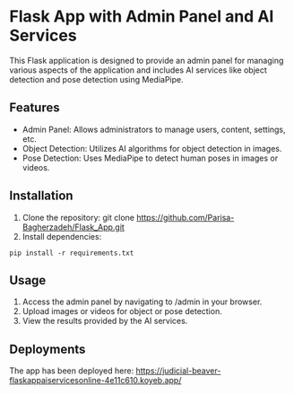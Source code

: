 # Flask App with Admin Panel and AI Services

This Flask application is designed to provide an admin panel for managing various aspects of the application and includes AI services like object detection and pose detection using MediaPipe.

## Features
- Admin Panel: Allows administrators to manage users, content, settings, etc.
- Object Detection: Utilizes AI algorithms for object detection in images.
- Pose Detection: Uses MediaPipe to detect human poses in images or videos.

## Installation
1. Clone the repository: git clone https://github.com/Parisa-Bagherzadeh/Flask_App.git
2. Install dependencies: 
```
pip install -r requirements.txt
```


## Usage
1. Access the admin panel by navigating to /admin in your browser.
2. Upload images or videos for object or pose detection.
3. View the results provided by the AI services.  


## Deployments  
The app has been deployed here: https://judicial-beaver-flaskappaiservicesonline-4e11c610.koyeb.app/